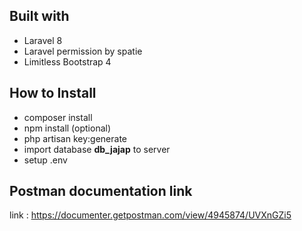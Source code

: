 ## Built with

- Laravel 8
- Laravel permission by spatie
- Limitless Bootstrap 4
## How to Install

- composer install
- npm install (optional)
- php artisan key:generate
- import database **db_jajap** to server
- setup .env

## Postman documentation link

link : https://documenter.getpostman.com/view/4945874/UVXnGZi5
